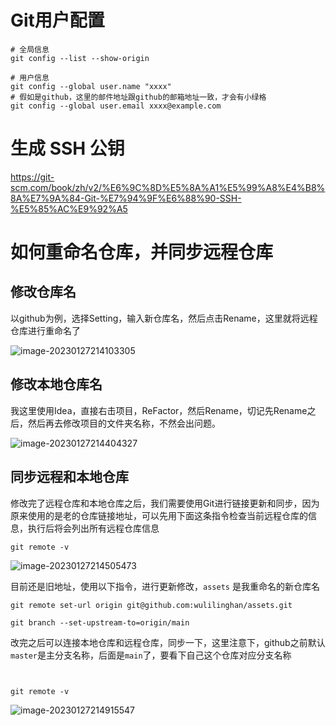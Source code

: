 # Git用户配置

```console
# 全局信息
git config --list --show-origin

# 用户信息
git config --global user.name "xxxx"
# 假如是github，这里的邮件地址跟github的邮箱地址一致，才会有小绿格
git config --global user.email xxxx@example.com
```
# 生成 SSH 公钥

https://git-scm.com/book/zh/v2/%E6%9C%8D%E5%8A%A1%E5%99%A8%E4%B8%8A%E7%9A%84-Git-%E7%94%9F%E6%88%90-SSH-%E5%85%AC%E9%92%A5

#  如何重命名仓库，并同步远程仓库

## 修改仓库名

以github为例，选择Setting，输入新仓库名，然后点击Rename，这里就将远程仓库进行重命名了

![image-20230127214103305](https://raw.githubusercontent.com/wulilinghan/PicBed/main/img/202301272141411.png)

## 修改本地仓库名

我这里使用Idea，直接右击项目，ReFactor，然后Rename，切记先Rename之后，然后再去修改项目的文件夹名称，不然会出问题。

![image-20230127214404327](https://raw.githubusercontent.com/wulilinghan/PicBed/main/img/202301272144362.png)

## 同步远程和本地仓库

修改完了远程仓库和本地仓库之后，我们需要使用Git进行链接更新和同步，因为原来使用的是老的仓库链接地址，可以先用下面这条指令检查当前远程仓库的信息，执行后将会列出所有远程仓库信息

```
git remote -v
```

![image-20230127214505473](https://raw.githubusercontent.com/wulilinghan/PicBed/main/img/202301272145507.png)

目前还是旧地址，使用以下指令，进行更新修改，`assets` 是我重命名的新仓库名

```
git remote set-url origin git@github.com:wulilinghan/assets.git

git branch --set-upstream-to=origin/main
```

改完之后可以连接本地仓库和远程仓库，同步一下，这里注意下，github之前默认`master`是主分支名称，后面是`main`了，要看下自己这个仓库对应分支名称

```


git remote -v
```

![image-20230127214915547](https://raw.githubusercontent.com/wulilinghan/PicBed/main/img/202301272149579.png)
